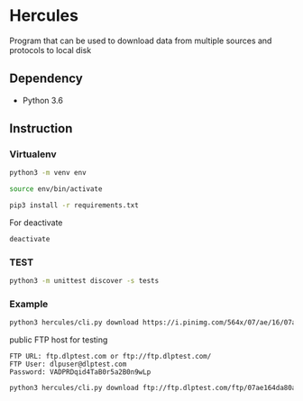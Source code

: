 # Hercules

Program that can be used to download data from multiple sources and protocols to local disk

## Dependency

- Python 3.6

## Instruction

### Virtualenv

```bash
python3 -m venv env
```

```bash
source env/bin/activate
```

```bash
pip3 install -r requirements.txt
```

For deactivate

```bash
deactivate
```

### TEST

```bash
python3 -m unittest discover -s tests
```

### Example

```bash
python3 hercules/cli.py download https://i.pinimg.com/564x/07/ae/16/07ae164da80a7168c59a01c41bfdb74a.jpg
```

public FTP host for testing

```code
FTP URL: ftp.dlptest.com or ftp://ftp.dlptest.com/
FTP User: dlpuser@dlptest.com
Password: VADPRDqid4TaB0r5a2B0n9wLp
```

```bash
python3 hercules/cli.py download ftp://ftp.dlptest.com/ftp/07ae164da80a7168c59a01c41bfdb74a.jpg
```
